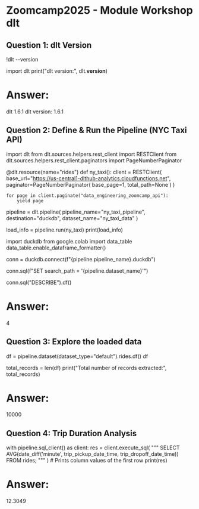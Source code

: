 # Zoomcamp2025 - Module Workshop dlt

## Question 1: dlt Version
!dlt --version

import dlt
print("dlt version:", dlt.__version__)

# Answer:
dlt 1.6.1
dlt version: 1.6.1


## Question 2: Define & Run the Pipeline (NYC Taxi API)
import dlt
from dlt.sources.helpers.rest_client import RESTClient
from dlt.sources.helpers.rest_client.paginators import PageNumberPaginator

@dlt.resource(name="rides")
def ny_taxi():
    client = RESTClient(
        base_url="https://us-central1-dlthub-analytics.cloudfunctions.net",
        paginator=PageNumberPaginator(
            base_page=1,
            total_path=None
        )
    )

    for page in client.paginate("data_engineering_zoomcamp_api"): 
        yield page


pipeline = dlt.pipeline(
    pipeline_name="ny_taxi_pipeline",
    destination="duckdb",
    dataset_name="ny_taxi_data"
)

load_info = pipeline.run(ny_taxi)
print(load_info)

import duckdb
from google.colab import data_table
data_table.enable_dataframe_formatter()

conn = duckdb.connect(f"{pipeline.pipeline_name}.duckdb")

conn.sql(f"SET search_path = '{pipeline.dataset_name}'")

conn.sql("DESCRIBE").df()

# Answer:
4


## Question 3: Explore the loaded data
df = pipeline.dataset(dataset_type="default").rides.df()
df

total_records = len(df)
print("Total number of records extracted:", total_records)

# Answer:
10000


## Question 4: Trip Duration Analysis
with pipeline.sql_client() as client:
    res = client.execute_sql(
            """
            SELECT
            AVG(date_diff('minute', trip_pickup_date_time, trip_dropoff_date_time))
            FROM rides;
            """
        )
    # Prints column values of the first row
    print(res)

# Answer:
12.3049


